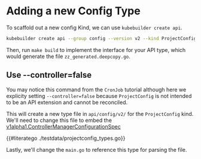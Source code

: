 # Adding a new Config Type

To scaffold out a new config Kind, we can use `kubebuilder create api`.

```bash
kubebuilder create api --group config --version v2 --kind ProjectConfig --resource --controller=false --make=false
```

Then, run `make build` to implement the interface for your API type, which would generate the file `zz_generated.deepcopy.go`.

<aside class="note">

<h1>Use --controller=false</h1>

You may notice this command from the `CronJob` tutorial although here we
explicity setting `--controller=false` because `ProjectConfig` is not
intended to be an API extension and cannot be reconciled.

</aside>

This will create a new type file in `api/config/v2/` for the `ProjectConfig`
kind. We'll need to change this file to embed the
[v1alpha1.ControllerManagerConfigurationSpec](https://pkg.go.dev/sigs.k8s.io/controller-runtime/pkg/config/v1alpha1/#ControllerManagerConfigurationSpec)

{{#literatego ./testdata/projectconfig_types.go}}

Lastly, we'll change the `main.go` to reference this type for parsing the file.

